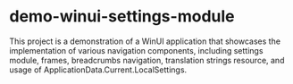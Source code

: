 # demo-winui-settings-module
This project is a demonstration of a WinUI application that showcases the implementation of various navigation components, including settings module, frames, breadcrumbs navigation, translation strings resource, and usage of ApplicationData.Current.LocalSettings.
